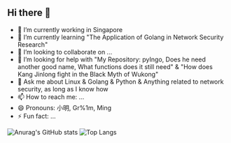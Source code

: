 ## Hi there 👋

<!--
**Gr-1m/Gr-1m** is a ✨ _special_ ✨ repository because its `README.md` (this file) appears on your GitHub profile.

Here are some ideas to get you started:

- 🔭 I’m currently working in Singapore
- 🌱 I’m currently learning "The Application of Golang in Network Security Research"
- 👯 I’m looking to collaborate on ...
- 🤔 I’m looking for help with "My Repository: pyIngo, Does he need another good name, What functions does it still need" & "How does Kang Jinlong fight in the Black Myth of Wukong"
- 💬 Ask me about Linux & Golang & Python & Anything related to network security, as long as I know how
- 📫 How to reach me: ...
- 😄 Pronouns: 小明, Gr%1m, Ming
- ⚡ Fun fact: ...
-->
- 🔭 I’m currently working in Singapore
- 🌱 I’m currently learning "The Application of Golang in Network Security Research"
- 👯 I’m looking to collaborate on ...
- 🤔 I’m looking for help with "My Repository: pyIngo, Does he need another good name, What functions does it still need" & "How does Kang Jinlong fight in the Black Myth of Wukong"
- 💬 Ask me about Linux & Golang & Python & Anything related to network security, as long as I know how
- 📫 How to reach me: ...
- 😄 Pronouns: 小明, Gr%1m, Ming
- ⚡ Fun fact: ...

![Anurag's GitHub stats](https://github-readme-stats.vercel.app/api?username=Gr-1m)
![Top Langs](https://github-readme-stats.vercel.app/api/top-langs/?username=Gr-1m)
